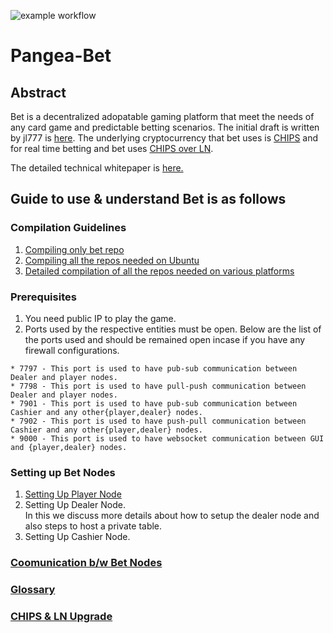 ![example workflow](https://github.com/sg777/bet/actions/workflows/bet-cd.yml/badge.svg)
# Pangea-Bet

## Abstract
Bet is a decentralized adopatable gaming platform that meet the needs of any card game and predictable betting scenarios. The initial draft is written by jl777 is [here](./docs/BET_Initial_Draft.md). The underlying cryptocurrency that bet uses is [CHIPS](https://github.com/chips-blockchain/chips) and for real time betting and bet uses [CHIPS over LN](https://github.com/chips-blockchain/lightning). 

The detailed technical whitepaper is [here.](https://cdn.discordapp.com/attachments/455737840668770315/456036359870611457/Unsolicited_PANGEA_WP.pdf)

## Guide to use & understand Bet is as follows

### Compilation Guidelines
1. [Compiling only bet repo](./docs/protocol/ubuntu_compile.md#building-bet)
2. [Compiling all the repos needed on Ubuntu](./docs/protocol/ubuntu_compile.md)
3. [Detailed compilation of all the repos needed on various platforms](./docs/protocol/compile.md)

### Prerequisites
1. You need public IP to play the game.
2. Ports used by the respective entities must be open. Below are the list of the ports used and should be remained open incase if you have any firewall configurations.
```
* 7797 - This port is used to have pub-sub communication between Dealer and player nodes.
* 7798 - This port is used to have pull-push communication between Dealer and player nodes.
* 7901 - This port is used to have pub-sub communication between Cashier and any other{player,dealer} nodes.
* 7902 - This port is used to have push-pull communication between Cashier and any other{player,dealer} nodes.
* 9000 - This port is used to have websocket communication between GUI and {player,dealer} nodes.
```

### Setting up Bet Nodes
1. [Setting Up Player Node](./docs/protocol/player_setup.md)
2. Setting Up Dealer Node.<br/>
   In this we discuss more details about how to setup the dealer node and also steps to host a private table. 
3. Setting Up Cashier Node.


### [Coomunication b/w Bet Nodes](./docs/protocol/node_communication.md) 

### [Glossary](./docs/protocol/glossary.md) 

### [CHIPS & LN Upgrade](./docs/protocol/upgrade.md)
